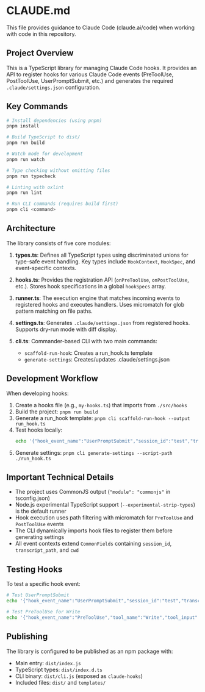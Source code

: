 # CLAUDE.md

This file provides guidance to Claude Code (claude.ai/code) when working with code in this repository.

## Project Overview

This is a TypeScript library for managing Claude Code hooks. It provides an API to register hooks for various Claude Code events (PreToolUse, PostToolUse, UserPromptSubmit, etc.) and generates the required `.claude/settings.json` configuration.

## Key Commands

```bash
# Install dependencies (using pnpm)
pnpm install

# Build TypeScript to dist/
pnpm run build

# Watch mode for development
pnpm run watch

# Type checking without emitting files
pnpm run typecheck

# Linting with oxlint
pnpm run lint

# Run CLI commands (requires build first)
pnpm cli <command>
```

## Architecture

The library consists of five core modules:

1. **types.ts**: Defines all TypeScript types using discriminated unions for type-safe event handling. Key types include `HookContext`, `HookSpec`, and event-specific contexts.

2. **hooks.ts**: Provides the registration API (`onPreToolUse`, `onPostToolUse`, etc.). Stores hook specifications in a global `hookSpecs` array.

3. **runner.ts**: The execution engine that matches incoming events to registered hooks and executes handlers. Uses micromatch for glob pattern matching on file paths.

4. **settings.ts**: Generates `.claude/settings.json` from registered hooks. Supports dry-run mode with diff display.

5. **cli.ts**: Commander-based CLI with two main commands:
   - `scaffold-run-hook`: Creates a run_hook.ts template
   - `generate-settings`: Creates/updates .claude/settings.json

## Development Workflow

When developing hooks:

1. Create a hooks file (e.g., `my-hooks.ts`) that imports from `./src/hooks`
2. Build the project: `pnpm run build`
3. Generate a run_hook template: `pnpm cli scaffold-run-hook --output run_hook.ts`
4. Test hooks locally:
   ```bash
   echo '{"hook_event_name":"UserPromptSubmit","session_id":"test","transcript_path":"test.txt","cwd":".","prompt":"test"}' | node run_hook.ts
   ```
5. Generate settings: `pnpm cli generate-settings --script-path ./run_hook.ts`

## Important Technical Details

- The project uses CommonJS output (`"module": "commonjs"` in tsconfig.json)
- Node.js experimental TypeScript support (`--experimental-strip-types`) is the default runner
- Hook execution uses path filtering with micromatch for `PreToolUse` and `PostToolUse` events
- The CLI dynamically imports hook files to register them before generating settings
- All event contexts extend `CommonFields` containing `session_id`, `transcript_path`, and `cwd`

## Testing Hooks

To test a specific hook event:

```bash
# Test UserPromptSubmit
echo '{"hook_event_name":"UserPromptSubmit","session_id":"test","transcript_path":"test.txt","cwd":".","prompt":"your test prompt"}' | node run_hook.ts

# Test PreToolUse for Write
echo '{"hook_event_name":"PreToolUse","tool_name":"Write","tool_input":{"file_path":"test.ts","content":""},"session_id":"test","transcript_path":"test.txt","cwd":"."}' | node run_hook.ts
```

## Publishing

The library is configured to be published as an npm package with:

- Main entry: `dist/index.js`
- TypeScript types: `dist/index.d.ts`
- CLI binary: `dist/cli.js` (exposed as `claude-hooks`)
- Included files: `dist/` and `templates/`
